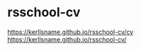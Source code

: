 # rsschool-cv
https://kerllsname.github.io/rsschool-cv/cv  
https://kerllsname.github.io/rsschool-cv/